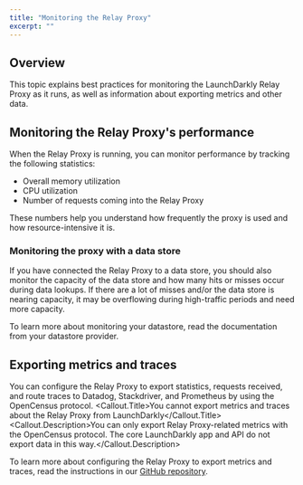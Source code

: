 ```yaml
---
title: "Monitoring the Relay Proxy"
excerpt: ""
---
```


## Overview

This topic explains best practices for monitoring the LaunchDarkly Relay Proxy as it runs, as well as information about exporting metrics and other data.

## Monitoring the Relay Proxy's performance

When the Relay Proxy is running, you can monitor performance by tracking the following statistics:

* Overall memory utilization
* CPU utilization
* Number of requests coming into the Relay Proxy

These numbers help you understand how frequently the proxy is used and how resource-intensive it is. 

### Monitoring the proxy with a data store

If you have connected the Relay Proxy to a data store, you should also monitor the capacity of the data store and how many hits or misses occur during data lookups. If there are a lot of misses and/or the data store is nearing capacity, it may be overflowing during high-traffic periods and need more capacity.

To learn more about monitoring your datastore, read the documentation from your datastore provider.

## Exporting metrics and traces

You can configure the Relay Proxy to export statistics, requests received, and route traces to Datadog, Stackdriver, and Prometheus by using the OpenCensus protocol. 
<Callout intent="alert">
  <Callout.Title>You cannot export metrics and traces about the Relay Proxy from LaunchDarkly</Callout.Title>
   <Callout.Description>You can only export Relay Proxy-related metrics with the OpenCensus protocol. The core LaunchDarkly app and API do not export data in this way.</Callout.Description>
</Callout>

To learn more about configuring the Relay Proxy to export metrics and traces, read the instructions in our [GitHub repository](https://github.com/launchdarkly/ld-relay#exporting-metrics-and-traces).
